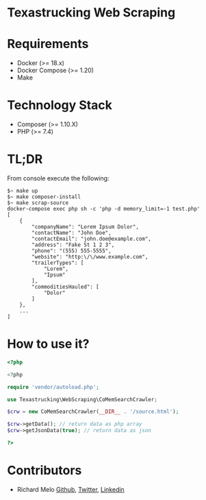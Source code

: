 Texastrucking Web Scraping
==========================

Requirements
============

- Docker (>= 18.x)
- Docker Compose (>= 1.20)
- Make

Technology Stack
================
- Composer (>= 1.10.X)
- PHP (>= 7.4)

TL;DR
=====
From console execute the following:
```
$~ make up
$~ make composer-install
$~ make scrap-source
docker-compose exec php sh -c 'php -d memory_limit=-1 test.php'
[
    {
        "companyName": "Lorem Ipsum Dolor",
        "contactName": "John Doe",
        "contactEmail": "john.doe@example.com",
        "address": "Fake St 1 2 3",
        "phone": "(555) 555-5555",
        "website": "http:\/\/www.example.com",
        "trailerTypes": [
            "Lorem",
            "Ipsum"
        ],
        "commoditiesHauled": [
            "Dolor"
        ]
    },
    ...
]
```

How to use it?
==============

```php
<?php

<?php

require 'vendor/autoload.php';

use Texastrucking\WebScraping\CoMemSearchCrawler;

$crw = new CoMemSearchCrawler(__DIR__ . '/source.html');

$crw->getData(); // return data as php array
$crw->getJsonData(true); // return data as json

?>
```

Contributors
============

- Richard Melo [Github](https://github.com/allucardster), [Twitter](https://twitter.com/allucardster), [Linkedin](https://www.linkedin.com/in/richardmelo)
